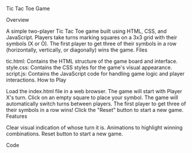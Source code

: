 Tic Tac Toe Game

Overview

A simple two-player Tic Tac Toe game built using HTML, CSS, and JavaScript.
Players take turns marking squares on a 3x3 grid with their symbols (X or O).
The first player to get three of their symbols in a row (horizontally, vertically, or diagonally) wins the game.
Files

tic.html: Contains the HTML structure of the game board and interface.
style.css: Contains the CSS styles for the game's visual appearance.
script.js: Contains the JavaScript code for handling game logic and player interactions.
How to Play

Load the index.html file in a web browser.
The game will start with Player X's turn.
Click on an empty square to place your symbol.
The game will automatically switch turns between players.
The first player to get three of their symbols in a row wins!
Click the "Reset" button to start a new game.
Features

Clear visual indication of whose turn it is.
Animations to highlight winning combinations.
Reset button to start a new game.

Code  

